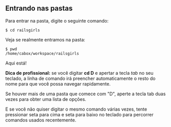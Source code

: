 ## Entrando nas pastas

Para entrar na pasta, digite o seguinte comando:

```
$ cd railsgirls
```

Veja se realmente entramos na pasta:

```
$ pwd
/home/cabox/workspace/railsgirls
```
Aqui está!

**Dica de profissional:** se você digitar **cd D** e apertar a tecla _tab_ no seu teclado, a linha de comando irá preencher automaticamente o resto do nome para que você possa navegar rapidamente.

Se houver mais de uma pasta que comece com "D", aperte a tecla tab duas vezes para obter uma lista de opções.

E se você não quiser digitar o mesmo comando várias vezes, tente pressionar seta para cima e seta para baixo no teclado para percorrer comandos usados recentemente.
